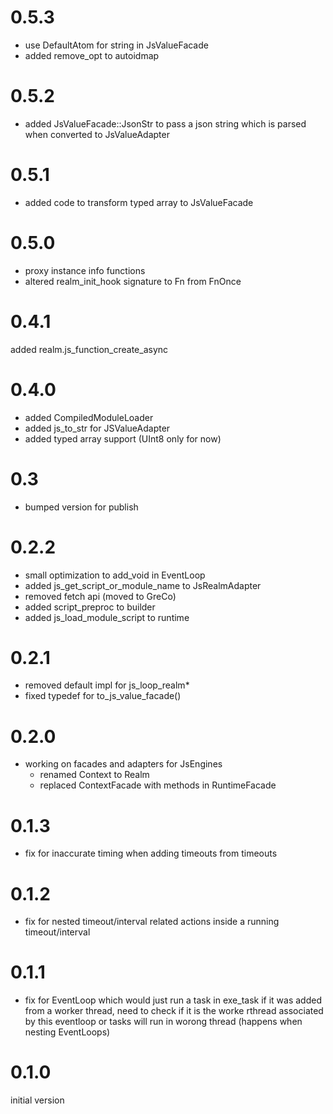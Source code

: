 # 0.5.3

* use DefaultAtom for string in JsValueFacade
* added remove_opt to autoidmap

# 0.5.2

* added JsValueFacade::JsonStr to pass a json string which is parsed when converted to JsValueAdapter

# 0.5.1

* added code to transform typed array to JsValueFacade

# 0.5.0

* proxy instance info functions
* altered realm_init_hook signature to Fn from FnOnce

# 0.4.1 

added realm.js_function_create_async

# 0.4.0

* added CompiledModuleLoader
* added js_to_str for JSValueAdapter
* added typed array support (UInt8 only for now)

# 0.3

* bumped version for publish

# 0.2.2 

* small optimization to add_void in EventLoop
* added js_get_script_or_module_name to JsRealmAdapter
* removed fetch api (moved to GreCo)
* added script_preproc to builder
* added js_load_module_script to runtime

# 0.2.1

* removed default impl for js_loop_realm* 
* fixed typedef for to_js_value_facade()

# 0.2.0

* working on facades and adapters for JsEngines
  * renamed Context to Realm
  * replaced ContextFacade with methods in RuntimeFacade

# 0.1.3

* fix for inaccurate timing when adding timeouts from timeouts

# 0.1.2

* fix for nested timeout/interval related actions inside a running timeout/interval

# 0.1.1

* fix for EventLoop which would just run a task in exe_task if it was added from a worker thread, need to check if it is the worke rthread associated by this eventloop or tasks will run in worong thread (happens when nesting EventLoops)

# 0.1.0

initial version
